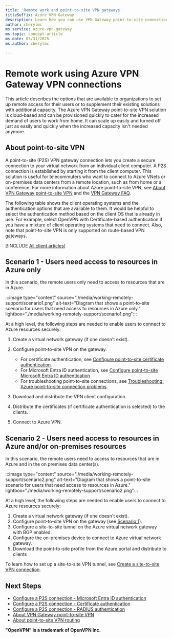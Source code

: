 ```yaml
---
title: 'Remote work and point-to-site VPN gateways'
titleSuffix: Azure VPN Gateway
description: Learn how you can use VPN Gateway point-to-site connections in order to work remotely.
author: cherylmc
ms.service: azure-vpn-gateway
ms.topic: concept-article
ms.date: 03/31/2025
ms.author: cherylmc

---
```

# Remote work using Azure VPN Gateway VPN connections

This article describes the options that are available to organizations to set up remote access for their users or to supplement their existing solutions with additional capacity. The Azure VPN Gateway point-to-site VPN solution is cloud-based and can be provisioned quickly to cater for the increased demand of users to work from home. It can scale up easily and turned off just as easily and quickly when the increased capacity isn't needed anymore.

## <a name="p2s"></a>About point-to-site VPN

A point-to-site (P2S) VPN gateway connection lets you create a secure connection to your virtual network from an individual client computer. A P2S connection is established by starting it from the client computer. This solution is useful for telecommuters who want to connect to Azure VNets or on-premises data centers from a remote location, such as from home or a conference. For more information about Azure point-to-site VPN, see [About VPN Gateway point-to-site VPN](point-to-site-about.md) and the [VPN Gateway FAQ](vpn-gateway-vpn-faq.md).

The following table shows the client operating systems and the authentication options that are available to them. It would be helpful to select the authentication method based on the client OS that is already in use. For example, select OpenVPN with Certificate-based authentication if you have a mixture of client operating systems that need to connect. Also, note that point-to-site VPN is only supported on route-based VPN gateways.

[!INCLUDE [All client articles](../../includes/vpn-gateway-vpn-client-install-articles.md)]

## <a name="scenario1"></a>Scenario 1 - Users need access to resources in Azure only

In this scenario, the remote users only need to access to resources that are in Azure.

:::image type="content" source="./media/working-remotely-support/scenario1.png" alt-text="Diagram that shows a point-to-site scenario for users that need access to resources in Azure only." lightbox="./media/working-remotely-support/scenario1.png":::

At a high level, the following steps are needed to enable users to connect to Azure resources securely:

1. Create a virtual network gateway (if one doesn't exist).
1. Configure point-to-site VPN on the gateway.

   * For certificate authentication, see [Configure point-to-site certificate authentication](point-to-site-certificate-gateway.md).
   * For Microsoft Entra ID authentication, see [Configure point-to-site Microsoft Entra ID authentication](point-to-site-entra-gateway.md)
   * For troubleshooting point-to-site connections, see [Troubleshooting: Azure point-to-site connection problems](vpn-gateway-troubleshoot-vpn-point-to-site-connection-problems.md).
1. Download and distribute the VPN client configuration.
1. Distribute the certificates (if certificate authentication is selected) to the clients.
1. Connect to Azure VPN.

## <a name="scenario2"></a>Scenario 2 - Users need access to resources in Azure and/or on-premises resources

In this scenario, the remote users need to access to resources that are in Azure and in the on premises data center(s).

:::image type="content" source="./media/working-remotely-support/scenario2.png" alt-text="Diagram that shows a point-to-site scenario for users that need access to resources in Azure." lightbox="./media/working-remotely-support/scenario2.png":::

At a high level, the following steps are needed to enable users to connect to Azure resources securely:

1. Create a virtual network gateway (if one doesn't exist).
1. Configure point-to-site VPN on the gateway (see [Scenario 1](#scenario1)).
1. Configure a site-to-site tunnel on the Azure virtual network gateway with BGP enabled.
1. Configure the on-premises device to connect to Azure virtual network gateway.
1. Download the point-to-site profile from the Azure portal and distribute to clients

To learn how to set up a site-to-site VPN tunnel, see [Create a site-to-site VPN connection](./tutorial-site-to-site-portal.md).

## Next Steps

* [Configure a P2S connection - Microsoft Entra ID authentication](point-to-site-entra-gateway.md)
* [Configure a P2S connection - Certificate authentication](point-to-site-certificate-gateway.md)
* [Configure a P2S connection - RADIUS authentication](point-to-site-how-to-radius-ps.md)
* [About VPN Gateway point-to-site VPN](point-to-site-about.md)
* [About point-to-site VPN routing](vpn-gateway-about-point-to-site-routing.md)

**"OpenVPN" is a trademark of OpenVPN Inc.**
